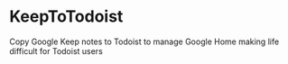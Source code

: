 # KeepToTodoist
Copy Google Keep notes to Todoist to manage Google Home making life difficult for Todoist users
